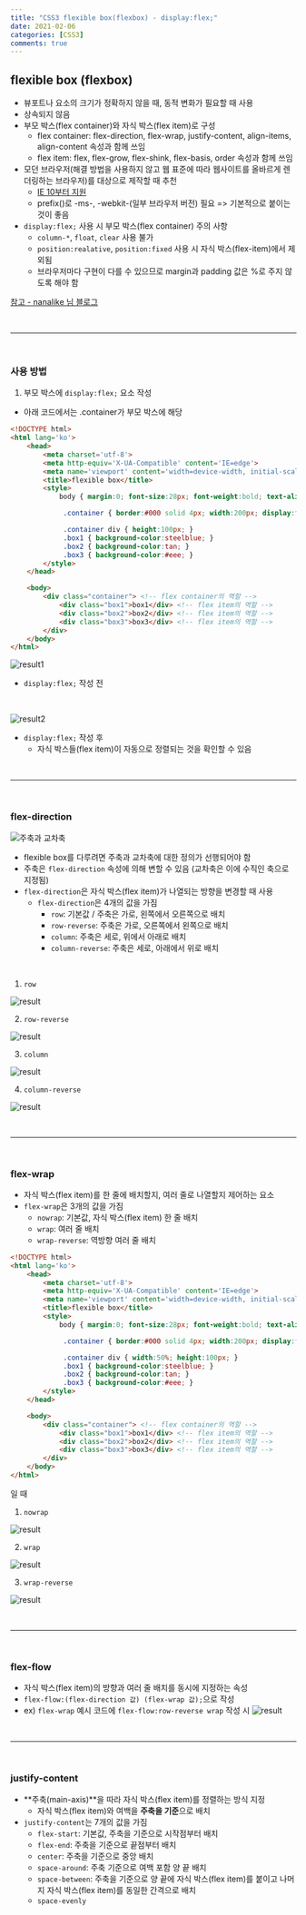 ```yaml
---
title: "CSS3 flexible box(flexbox) - display:flex;"
date: 2021-02-06
categories: [CSS3]
comments: true
---
```


## **flexible box (flexbox)**

- 뷰포트나 요소의 크기가 정확하지 않을 때, 동적 변화가 필요할 때 사용
- 상속되지 않음
- 부모 박스(flex container)와 자식 박스(flex item)로 구성
    - flex container: flex-direction, flex-wrap, justify-content, align-items, align-content 속성과 함께 쓰임
    - flex item: flex, flex-grow, flex-shink, flex-basis, order 속성과 함께 쓰임
- 모던 브라우저(해결 방법을 사용하지 않고 웹 표준에 따라 웹사이트를 올바르게 렌더링하는 브라우저)를 대상으로 제작할 때 추천
    - [IE 10부터 지원](https://caniuse.com/?search=flex)
    - prefix()로 -ms-, -webkit-(일부 브라우저 버전) 필요 => 기본적으로 붙이는 것이 좋음
- `display:flex;` 사용 시 부모 박스(flex container) 주의 사항
    - `column-*`, `float`, `clear` 사용 불가
    - `position:realative`, `position:fixed` 사용 시 자식 박스(flex-item)에서 제외됨
    - 브라우저마다 구현이 다를 수 있으므로 margin과 padding 값은 %로 주지 않도록 해야 함

[참고 - nanalike 님 블로그](https://nykim.work/4?category=692675)

<br>

- - -

<br>

### **사용 방법**

1) 부모 박스에 `display:flex;` 요소 작성
- 아래 코드에서는 .container가 부모 박스에 해당

```html
<!DOCTYPE html>
<html lang='ko'>
    <head>
        <meta charset='utf-8'>
        <meta http-equiv='X-UA-Compatible' content='IE=edge'>
        <meta name='viewport' content='width=device-width, initial-scale=1, minimum-scale=1, maximum-scale=1, user-scalable=no'>
        <title>flexible box</title>
        <style>
            body { margin:0; font-size:28px; font-weight:bold; text-align:center; }

             .container { border:#000 solid 4px; width:200px; display:flex; }

             .container div { height:100px; }
             .box1 { background-color:steelblue; }
             .box2 { background-color:tan; }
             .box3 { background-color:#eee; }
        </style>
    </head>

    <body>
        <div class="container"> <!-- flex container의 역할 -->
            <div class="box1">box1</div> <!-- flex item의 역할 -->
            <div class="box2">box2</div> <!-- flex item의 역할 -->
            <div class="box3">box3</div> <!-- flex item의 역할 -->
        </div>
    </body>
</html>
```

![result1](https://img1.daumcdn.net/thumb/R1280x0/?scode=mtistory2&fname=https%3A%2F%2Fblog.kakaocdn.net%2Fdn%2FoRrBg%2FbtqVkLthBRh%2F6jemcZ6vivNVHbHpKIjfI1%2Fimg.png)

- `display:flex;` 작성 전

<br>

![result2](https://img1.daumcdn.net/thumb/R1280x0/?scode=mtistory2&fname=https%3A%2F%2Fblog.kakaocdn.net%2Fdn%2FlR7aG%2FbtqVdMT1JxE%2FzNoaGHoOPjEZ3ywyk1K8k0%2Fimg.png)

- `display:flex;` 작성 후
    - 자식 박스들(flex item)이 자동으로 정렬되는 것을 확인할 수 있음

<br>

- - -

<br>

### flex-direction

![주축과 교차축](https://img1.daumcdn.net/thumb/R1280x0/?scode=mtistory2&fname=https%3A%2F%2Fblog.kakaocdn.net%2Fdn%2FcXykji%2FbtqVh8I3s7j%2FK2koykcLSZnuOghBzgUbw1%2Fimg.png)

- flexible box를 다루려면 주축과 교차축에 대한 정의가 선행되어야 함
- 주축은 `flex-direction` 속성에 의해 변할 수 있음 (교차축은 이에 수직인 축으로 지정됨)
- `flex-direction`은 자식 박스(flex item)가 나열되는 방향을 변경할 때 사용
    - `flex-direction`은 4개의 값을 가짐
        - `row`: 기본값 / 주축은 가로, 왼쪽에서 오른쪽으로 배치
        - `row-reverse`: 주축은 가로, 오른쪽에서 왼쪽으로 배치
        - `column`: 주축은 세로, 위에서 아래로 배치
        - `column-reverse`: 주축은 세로, 아래에서 위로 배치

<br>

1) `row`

![result](https://img1.daumcdn.net/thumb/R1280x0/?scode=mtistory2&fname=https%3A%2F%2Fblog.kakaocdn.net%2Fdn%2FdlLq1O%2FbtqVddj4ZSC%2FkK5pU8a0egk5WyLlCvefDk%2Fimg.png)

2) `row-reverse`

![result](https://img1.daumcdn.net/thumb/R1280x0/?scode=mtistory2&fname=https%3A%2F%2Fblog.kakaocdn.net%2Fdn%2F7Lue9%2FbtqVdNFq7DB%2FsY1q4PTMNyUsl7FH0PQCM1%2Fimg.png)

3) `column`

![result](https://img1.daumcdn.net/thumb/R1280x0/?scode=mtistory2&fname=https%3A%2F%2Fblog.kakaocdn.net%2Fdn%2FbJ6EoC%2FbtqVdMT2CmG%2FIckijQ0uhD0BAqZE8JOhIK%2Fimg.png)

4) `column-reverse`

![result](https://img1.daumcdn.net/thumb/R1280x0/?scode=mtistory2&fname=https%3A%2F%2Fblog.kakaocdn.net%2Fdn%2FBQb1j%2FbtqU94aBZ8x%2F9NlWzIi0zmYJVVKPXeMLR0%2Fimg.png)

<br>

- - -

<br>

### flex-wrap

- 자식 박스(flex item)를 한 줄에 배치할지, 여러 줄로 나열할지 제어하는 요소
- `flex-wrap`은 3개의 값을 가짐
    - `nowrap`: 기본값, 자식 박스(flex item) 한 줄 배치
    - `wrap`: 여러 줄 배치
    - `wrap-reverse`: 역방향 여러 줄 배치

```html
<!DOCTYPE html>
<html lang='ko'>
    <head>
        <meta charset='utf-8'>
        <meta http-equiv='X-UA-Compatible' content='IE=edge'>
        <meta name='viewport' content='width=device-width, initial-scale=1, minimum-scale=1, maximum-scale=1, user-scalable=no'>
        <title>flexible box</title>
        <style>
            body { margin:0; font-size:28px; font-weight:bold; text-align:center; }

             .container { border:#000 solid 4px; width:200px; display:flex; }

             .container div { width:50%; height:100px; }
             .box1 { background-color:steelblue; }
             .box2 { background-color:tan; }
             .box3 { background-color:#eee; }
        </style>
    </head>

    <body>
        <div class="container"> <!-- flex container의 역할 -->
            <div class="box1">box1</div> <!-- flex item의 역할 -->
            <div class="box2">box2</div> <!-- flex item의 역할 -->
            <div class="box3">box3</div> <!-- flex item의 역할 -->
        </div>
    </body>
</html>
```

일 때

1) `nowrap`

![result](https://img1.daumcdn.net/thumb/R1280x0/?scode=mtistory2&fname=https%3A%2F%2Fblog.kakaocdn.net%2Fdn%2F30AfI%2FbtqVbv6QMJR%2FuSxs0Y9kQqrkwky8ICpcQk%2Fimg.png)

2) `wrap`

![result](https://img1.daumcdn.net/thumb/R1280x0/?scode=mtistory2&fname=https%3A%2F%2Fblog.kakaocdn.net%2Fdn%2FbTqSDJ%2FbtqVbvy1wlr%2FRbFKxmRXiDWtKxlaoXu7L1%2Fimg.png)

3) `wrap-reverse`

![result](https://img1.daumcdn.net/thumb/R1280x0/?scode=mtistory2&fname=https%3A%2F%2Fblog.kakaocdn.net%2Fdn%2FbYs3OY%2FbtqVbWDakQc%2Fm30xekbfeXWLTWDYfgYog1%2Fimg.png)

<br>

- - -

<br>

### flex-flow

- 자식 박스(flex item)의 방향과 여러 줄 배치를 동시에 지정하는 속성
- `flex-flow:(flex-direction 값) (flex-wrap 값);`으로 작성
- ex) `flex-wrap` 예시 코드에 `flex-flow:row-reverse wrap` 작성 시
    ![result](https://img1.daumcdn.net/thumb/R1280x0/?scode=mtistory2&fname=https%3A%2F%2Fblog.kakaocdn.net%2Fdn%2Fv1dRT%2FbtqVh7QXXRm%2FkIg5n7IUx3ef2dgfqVZQo1%2Fimg.png)

<br>

- - -

<br>

### justify-content

- **주축(main-axis)**을 따라 자식 박스(flex item)를 정렬하는 방식 지정
    - 자식 박스(flex item)와 여백을 **주축을 기준**으로 배치
- `justify-content`는 7개의 값을 가짐
    - `flex-start`: 기본값, 주축을 기준으로 시작점부터 배치
    - `flex-end`: 주축을 기준으로 끝점부터 배치
    - `center`: 주축을 기준으로 중앙 배치
    - `space-around`: 주축 기준으로 여백 포함 양 끝 배치
    - `space-between`: 주축을 기준으로 양 끝에 자식 박스(flex item)를 붙이고 나머지 자식 박스(flex item)를 동일한 간격으로 배치
    - `space-evenly`